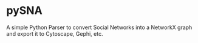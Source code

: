 # pySNA
A simple Python Parser to convert Social Networks into a NetworkX graph and export it to Cytoscape, Gephi, etc.
